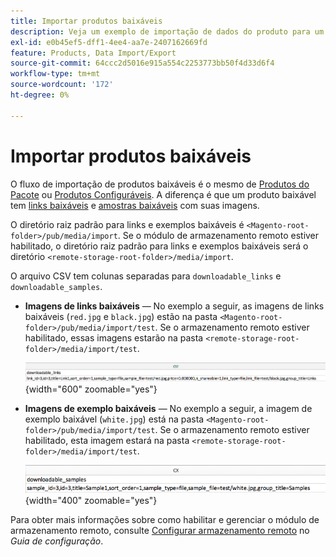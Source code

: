 ```yaml
---
title: Importar produtos baixáveis
description: Veja um exemplo de importação de dados do produto para um produto baixável.
exl-id: e0b45ef5-dff1-4ee4-aa7e-2407162669fd
feature: Products, Data Import/Export
source-git-commit: 64ccc2d5016e915a554c2253773bb50f4d33d6f4
workflow-type: tm+mt
source-wordcount: '172'
ht-degree: 0%

---
```


# Importar produtos baixáveis

O fluxo de importação de produtos baixáveis é o mesmo de [Produtos do Pacote](data-transfer-bundle-products.md) ou [Produtos Configuráveis](data-transfer-configurable-products.md). A diferença é que um produto baixável tem [links baixáveis](../catalog/product-create-downloadable.md) e [amostras baixáveis](../catalog/product-create-downloadable.md) com suas imagens.

O diretório raiz padrão para links e exemplos baixáveis é `<Magento-root-folder>/pub/media/import`. Se o módulo de armazenamento remoto estiver habilitado, o diretório raiz padrão para links e exemplos baixáveis será o diretório `<remote-storage-root-folder>/media/import`.

O arquivo CSV tem colunas separadas para `downloadable_links` e `downloadable_samples`.

- **Imagens de links baixáveis** — No exemplo a seguir, as imagens de links baixáveis (`red.jpg` e `black.jpg`) estão na pasta `<Magento-root-folder>/pub/media/import/test`. Se o armazenamento remoto estiver habilitado, essas imagens estarão na pasta `<remote-storage-root-folder>/media/import/test`.

  ![Dados de exemplo - produto baixável com links baixáveis](./assets/data-import-downloadable-links.png){width="600" zoomable="yes"}

- **Imagens de exemplo baixáveis** — No exemplo a seguir, a imagem de exemplo baixável (`white.jpg`) está na pasta `<Magento-root-folder>/pub/media/import/test`. Se o armazenamento remoto estiver habilitado, esta imagem estará na pasta `<remote-storage-root-folder>/media/import/test`.

  ![Exemplo de dados - produto baixável com amostras baixáveis](./assets/data-import-downloadable-samples.png){width="400" zoomable="yes"}

Para obter mais informações sobre como habilitar e gerenciar o módulo de armazenamento remoto, consulte [Configurar armazenamento remoto](https://experienceleague.adobe.com/docs/commerce-operations/configuration-guide/storage/remote-storage/remote-storage.html?lang=pt-BR) no _Guia de configuração_.
